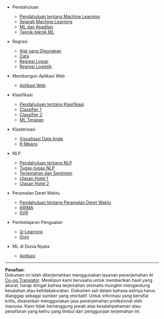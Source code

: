 <!--
CO_OP_TRANSLATOR_METADATA:
{
  "original_hash": "68dd06c685f6ce840e0acfa313352e7c",
  "translation_date": "2025-09-05T19:20:16+00:00",
  "source_file": "docs/_sidebar.md",
  "language_code": "id"
}
-->
- Pendahuluan
  - [Pendahuluan tentang Machine Learning](../1-Introduction/1-intro-to-ML/README.md)
  - [Sejarah Machine Learning](../1-Introduction/2-history-of-ML/README.md)
  - [ML dan Keadilan](../1-Introduction/3-fairness/README.md)
  - [Teknik-teknik ML](../1-Introduction/4-techniques-of-ML/README.md)

- Regresi
  - [Alat yang Digunakan](../2-Regression/1-Tools/README.md)
  - [Data](../2-Regression/2-Data/README.md)
  - [Regresi Linear](../2-Regression/3-Linear/README.md)
  - [Regresi Logistik](../2-Regression/4-Logistic/README.md)

- Membangun Aplikasi Web
  - [Aplikasi Web](../3-Web-App/1-Web-App/README.md)

- Klasifikasi
  - [Pendahuluan tentang Klasifikasi](../4-Classification/1-Introduction/README.md)
  - [Classifier 1](../4-Classification/2-Classifiers-1/README.md)
  - [Classifier 2](../4-Classification/3-Classifiers-2/README.md)
  - [ML Terapan](../4-Classification/4-Applied/README.md)

- Klasterisasi
  - [Visualisasi Data Anda](../5-Clustering/1-Visualize/README.md)
  - [K-Means](../5-Clustering/2-K-Means/README.md)

- NLP
  - [Pendahuluan tentang NLP](../6-NLP/1-Introduction-to-NLP/README.md)
  - [Tugas-tugas NLP](../6-NLP/2-Tasks/README.md)
  - [Terjemahan dan Sentimen](../6-NLP/3-Translation-Sentiment/README.md)
  - [Ulasan Hotel 1](../6-NLP/4-Hotel-Reviews-1/README.md)
  - [Ulasan Hotel 2](../6-NLP/5-Hotel-Reviews-2/README.md)

- Peramalan Deret Waktu
  - [Pendahuluan tentang Peramalan Deret Waktu](../7-TimeSeries/1-Introduction/README.md)
  - [ARIMA](../7-TimeSeries/2-ARIMA/README.md)
  - [SVR](../7-TimeSeries/3-SVR/README.md)

- Pembelajaran Penguatan
  - [Q-Learning](../8-Reinforcement/1-QLearning/README.md)
  - [Gym](../8-Reinforcement/2-Gym/README.md)

- ML di Dunia Nyata
  - [Aplikasi](../9-Real-World/1-Applications/README.md)

---

**Penafian**:  
Dokumen ini telah diterjemahkan menggunakan layanan penerjemahan AI [Co-op Translator](https://github.com/Azure/co-op-translator). Meskipun kami berusaha untuk memberikan hasil yang akurat, harap diingat bahwa terjemahan otomatis mungkin mengandung kesalahan atau ketidakakuratan. Dokumen asli dalam bahasa aslinya harus dianggap sebagai sumber yang otoritatif. Untuk informasi yang bersifat kritis, disarankan menggunakan jasa penerjemahan profesional oleh manusia. Kami tidak bertanggung jawab atas kesalahpahaman atau penafsiran yang keliru yang timbul dari penggunaan terjemahan ini.